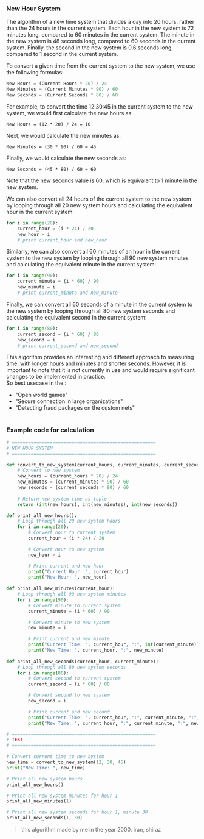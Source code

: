 ### New Hour System
The algorithm of a new time system that divides a day into 20 hours, rather than the 24 hours in the current system. Each hour in the new system is 72 minutes long, compared to 60 minutes in the current system. The minute in the new system is 48 seconds long, compared to 60 seconds in the current system. Finally, the second in the new system is 0.6 seconds long, compared to 1 second in the current system.

To convert a given time from the current system to the new system, we use the following formulas:

```js
New Hours = (Current Hours * 20) / 24
New Minutes = (Current Minutes * 90) / 60
New Seconds = (Current Seconds * 80) / 60
```

For example, to convert the time 12:30:45 in the current system to the new system, we would first calculate the new hours as:

`New Hours = (12 * 20) / 24 = 10`

Next, we would calculate the new minutes as:

`New Minutes = (30 * 90) / 60 = 45`

Finally, we would calculate the new seconds as:

`New Seconds = (45 * 80) / 60 = 60`

Note that the new seconds value is 60, which is equivalent to 1 minute in the new system.

We can also convert all 24 hours of the current system to the new system by looping through all 20 new system hours and calculating the equivalent hour in the current system:

```py
for i in range(20):
    current_hour = (i * 24) / 20
    new_hour = i
    # print current_hour and new_hour
```

Similarly, we can also convert all 60 minutes of an hour in the current system to the new system by looping through all 90 new system minutes and calculating the equivalent minute in the current system:

```py
for i in range(90):
    current_minute = (i * 60) / 90
    new_minute = i
    # print current_minute and new_minute
```

Finally, we can convert all 60 seconds of a minute in the current system to the new system by looping through all 80 new system seconds and calculating the equivalent second in the current system:

```py
for i in range(80):
    current_second = (i * 60) / 80
    new_second = i
    # print current_second and new_second
```

This algorithm provides an interesting and different approach to measuring time, with longer hours and minutes and shorter seconds. However, it is important to note that it is not currently in use and would require significant changes to be implemented in practice.\
So best usecase in the :
- "Open world games"
- "Secure connection in large organizations"
- "Detecting fraud packages on the custom nets"

#

### Example code for calculation
```py
# =====================================================
# NEW HOUR SYSTEM
# =====================================================

def convert_to_new_system(current_hours, current_minutes, current_seconds):
    # Convert to new system
    new_hours = (current_hours * 20) / 24
    new_minutes = (current_minutes * 90) / 60
    new_seconds = (current_seconds * 80) / 60
    
    # Return new system time as tuple
    return (int(new_hours), int(new_minutes), int(new_seconds))

def print_all_new_hours():
    # Loop through all 20 new system hours
    for i in range(20):
        # Convert hour to current system
        current_hour = (i * 24) / 20

        # Convert hour to new system
        new_hour = i

        # Print current and new hour
        print("Current Hour: ", current_hour)
        print("New Hour: ", new_hour)
        
def print_all_new_minutes(current_hour):
    # Loop through all 90 new system minutes
    for i in range(90):
        # Convert minute to current system
        current_minute = (i * 60) / 90

        # Convert minute to new system
        new_minute = i

        # Print current and new minute
        print("Current Time: ", current_hour, ":", int(current_minute))
        print("New Time: ", current_hour, ":", new_minute)
        
def print_all_new_seconds(current_hour, current_minute):
    # Loop through all 80 new system seconds
    for i in range(80):
        # Convert second to current system
        current_second = (i * 60) / 80

        # Convert second to new system
        new_second = i

        # Print current and new second
        print("Current Time: ", current_hour, ":", current_minute, ":", int(current_second))
        print("New Time: ", current_hour, ":", current_minute, ":", new_second)

# =====================================================
# TEST
# =====================================================

# Convert current time to new system
new_time = convert_to_new_system(12, 30, 45)
print("New Time: ", new_time)

# Print all new system hours
print_all_new_hours()

# Print all new system minutes for hour 1
print_all_new_minutes(1)

# Print all new system seconds for hour 1, minute 30
print_all_new_seconds(1, 30)
```

> this algorithm made by me in the year 2000. iran, shiraz

